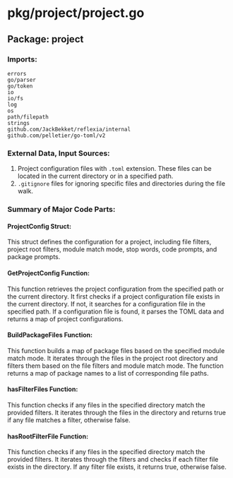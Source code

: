# pkg/project/project.go  
## Package: project  
  
### Imports:  
  
```  
errors  
go/parser  
go/token  
io  
io/fs  
log  
os  
path/filepath  
strings  
github.com/JackBekket/reflexia/internal  
github.com/pelletier/go-toml/v2  
```  
  
### External Data, Input Sources:  
  
1. Project configuration files with `.toml` extension. These files can be located in the current directory or in a specified path.  
2. `.gitignore` files for ignoring specific files and directories during the file walk.  
  
### Summary of Major Code Parts:  
  
#### ProjectConfig Struct:  
  
This struct defines the configuration for a project, including file filters, project root filters, module match mode, stop words, code prompts, and package prompts.  
  
#### GetProjectConfig Function:  
  
This function retrieves the project configuration from the specified path or the current directory. It first checks if a project configuration file exists in the current directory. If not, it searches for a configuration file in the specified path. If a configuration file is found, it parses the TOML data and returns a map of project configurations.  
  
#### BuildPackageFiles Function:  
  
This function builds a map of package files based on the specified module match mode. It iterates through the files in the project root directory and filters them based on the file filters and module match mode. The function returns a map of package names to a list of corresponding file paths.  
  
#### hasFilterFiles Function:  
  
This function checks if any files in the specified directory match the provided filters. It iterates through the files in the directory and returns true if any file matches a filter, otherwise false.  
  
#### hasRootFilterFile Function:  
  
This function checks if any files in the specified directory match the provided filters. It iterates through the filters and checks if each filter file exists in the directory. If any filter file exists, it returns true, otherwise false.  
  
